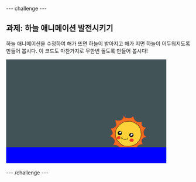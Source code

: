 \--- challenge \---

## 과제: 하늘 애니메이션 발전시키기

하늘 애니메이션을 수정하여 해가 뜨면 하늘이 밝아지고 해가 지면 하늘이 어두워지도록 만들어 봅시다. 이 코드도 마찬가지로 무한번 돌도록 만들어 봅시다!

![스크린샷](images/sunrise-sky-challenge.png)

\--- /challenge \---